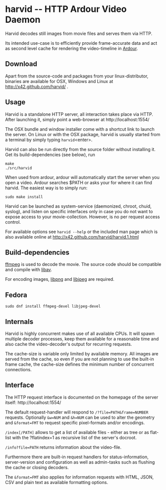 harvid -- HTTP Ardour Video Daemon
==================================

Harvid decodes still images from movie files and serves them via HTTP.

Its intended use-case is to efficiently provide frame-accurate data and
act as second level cache for rendering the video-timeline in
[Ardour](http://ardour.org).


Download
--------

Apart from the source-code and packages from your linux-distributor, binaries
are available for OSX, Windows and Linux at http://x42.github.com/harvid/ .


Usage
-----

Harvid is a standalone HTTP server, all interaction takes place via HTTP.
After launching it, simply point a web-browser at http://localhost:1554/

The OSX bundle and window installer come with a shortcut link to launch
the server. On Linux or with the OSX package, harvid is usually started
from a terminal by simply typing `harvid`&lt;enter&gt;.

Harvid can also be run directly from the source folder without installing
it. Get its build-dependencies (see below), run

	make
	./src/harvid

When used from ardour, ardour will automatically start the server when
you open a video. Ardour searches $PATH or asks your for where it can find
harvid. The easiest way is to simply run:

	sudo make install

Harvid can be launched as system-service (daemonized, chroot, chuid, syslog),
and listen on specific interfaces only in case you do not want to expose
access to your movie-collection. However, is no per request access control.

For available options see `harvid --help` or the included man page which
is also available online at http://x42.github.com/harvid/harvid.1.html


Build-dependencies
------------------

[ffmpeg](http://ffmpeg.org/) is used to decode the movie. The source
code should be compatible and compile with [libav](https://libav.org/).

For encoding images,
[libpng](http://www.libpng.org/pub/png/libpng.html)
and [libjpeg](http://libjpeg.sourceforge.net/) are required.

## Fedora
 `sudo dnf install ffmpeg-devel libjpeg-devel`

Internals
---------

Harvid is highly concurrent makes use of all available CPUs. It will
spawn multiple decoder processes, keep them available for a reasonable
time and also cache the video-decoder's output for recurring requests.


The cache-size is variable only limited by available memory.
All images are served from the cache, so even if you are not planning
to use the built-in frame cache, the cache-size defines the minimum
number of concurrent connections.

Interface
---------

The HTTP request interface is documented on the homepage of the server
itself: http://localhost:1554/

The default request-handler will respond to `/?file=PATH&frame=NUMBER`
requests. Optionally `&w=NUM` and `&h=NUM` can be used to alter the geometry
and `&format=FMT` to request specific pixel-formats and/or encodings.

`/index[/PATH]` allows to get a list of available files - either as tree or
as flat-list with the ?flatindex=1 as recursive list of the server's docroot.

`/info?file=PATH` returns information about the video-file.

Furthermore there are built-in request handlers for status-information,
server-version and configuration as well as admin-tasks such as flushing
the cache or closing decoders.

The `&format=FMT` also applies for information requests with
HTML, JSON, CSV and plain text as available formatting options.
